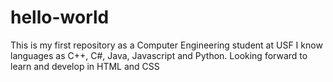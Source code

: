 # hello-world
This is my first repository as a Computer Engineering student at USF
I know languages as C++, C#, Java, Javascript and Python. Looking forward to learn and develop in HTML and CSS
